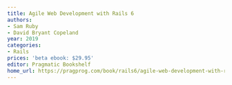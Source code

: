 ```yaml
---
title: Agile Web Development with Rails 6
authors:
- Sam Ruby
- David Bryant Copeland
year: 2019
categories:
- Rails
prices: 'beta ebook: $29.95'
editor: Pragmatic Bookshelf
home_url: https://pragprog.com/book/rails6/agile-web-development-with-rails-6
---
```

